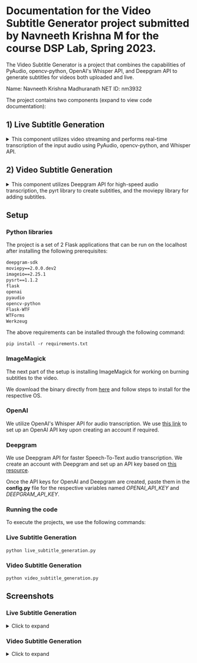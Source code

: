 
# Documentation for the Video Subtitle Generator project submitted by Navneeth Krishna M for the course DSP Lab, Spring 2023.

The Video Subtitle Generator is a project that combines the capabilities of PyAudio, opencv-python, OpenAI's Whisper API, and Deepgram API to generate subtitles for videos both uploaded and live. 

Name: Navneeth Krishna Madhuranath
NET ID: nm3932

The project contains two components (expand to view code documentation):

## 1) Live Subtitle Generation
<details> <summary>  This component utilizes video streaming and performs real-time transcription of the input audio using PyAudio, opencv-python, and Whisper API.  </summary>

### Back-end processing

#### Description

This code sets up a Flask web application that performs live audio transcription and video streaming. It captures video frames from the camera and sends them as a multipart response to the `/video` endpoint. It also records audio in chunks, writes the audio to a file, and transcribes it using OpenAI's Whisper API. The transcriptions are stored and can be retrieved using the `/get-transcription` endpoint. The transcription process can be started and stopped using the `/start-transcription` and `/stop-transcription` endpoints respectively.

#### Steps


1. Import the necessary modules and libraries: `Flask`, `render_template`, `Response`, `stream_with_context` from `flask`, `cv2`, `pyaudio`, `wave`, `openai`, and other required modules.

2. Load the OpenAI API key.

3. Set up a Flask application and initialize the camera for video capture.

4. Configure audio recording settings using PyAudio.

5. Define variables for audio transcription, including transcriptions storage, count, and waiting flag.

6. Set up the audio stream for recording.

7. Create an `Event` object to control the transcription thread.

8. Implement the `transcribe_audio` function that continuously records audio and transcribes it using OpenAI's Whisper API.
   - Read audio frames from the stream.
   - Write the audio frames to a WAV file.
   - Start a separate thread to call the `callWhisper` function for transcription.

9. Implement the `callWhisper` function that transcribes the audio file using OpenAI's Whisper API.
   - Open the audio file.
   - Increment the transcription count and obtain a local count.
   - Make a transcription API call using OpenAI's `Audio.transcribe` method.
   - Store the transcription in the `transcriptions` dictionary.

10. Define a route for the index page, which renders the template `live_subtitle_generation_index.html` with an initial empty transcription.

11. Implement the `generate_frames` generator function that continuously captures frames from the camera and yields them in the MJPEG format.
    - Read the camera frame.
    - Encode the frame as a JPEG image.
    - Yield the frame as a multipart response.

12. Define a route for the `/video` endpoint that returns a response with the video frames.

13. Define a route for starting the transcription (`/start-transcription`).
    - If not already waiting, set the `waiting` flag and start the transcription thread.

14. Define a route for stopping the transcription (`/stop-transcription`).
    - Set the stop event to stop the transcription thread.

15. Define a route for retrieving transcriptions (`/get-transcription`).
    - Retrieve the transcriptions and format them as HTML content.

16. Run the Flask application in debug mode.

### Front-end processing

### `live_subtitle_generation_index.html`

#### Description

This HTML file represents a web page that displays a live video stream and provides functionality for starting and stopping audio transcription. The page layout is organized into two containers: one for the video stream and another for the transcription display. JavaScript code is used to handle button clicks and update the transcription data dynamically using AJAX requests. CSS styles define the visual appearance and layout of the page elements.

#### Steps

1. The HTML document begins with the standard doctype declaration and opening `<html>` tag.

2. The `<head>` section contains metadata and styles.
   - The character encoding is set to UTF-8.
   - The page title is set to "Live Stream".
   - CSS styles are defined within `<style>` tags.
   - The CSS styles define the layout and appearance of various containers and elements on the page.

3. The required jQuery library is included using a CDN link.

4. Inside a `<script>` tag, JavaScript code is written to handle button clicks and perform AJAX requests.
   - The JavaScript code is wrapped in a jQuery `$(document).ready()` function to ensure it executes when the document is fully loaded.
   - The code attaches event listeners to the "Start Transcription" and "Stop Transcription" buttons.
   - When the "Start Transcription" button is clicked, it triggers an AJAX GET request to the "/start-transcription" route on the server.
   - An interval function is set up to periodically send AJAX GET requests to the "/get-transcription" route and update the transcription list on the page.
   - When the "Stop Transcription" button is clicked, it triggers an AJAX GET request to the "/stop-transcription" route on the server.

5. The `<body>` section contains the main content of the page.
   - The content is wrapped in a `<div>` element with the id "container" for layout purposes.
   - Inside the container, there are two sub-containers: "video-container" and "transcription-container".
   - The "video-container" displays a heading "Live Video Stream" and an `<img>` element with a source set using a Flask template tag (`{{ url_for('video') }}`). The image has a fixed width and height.
   - Below the image, there are two buttons: "Start Transcription" and "Stop Transcription". The "Stop Transcription" button is initially hidden using inline CSS.
   - The "transcription-container" displays a heading "Audio Transcription" and an empty `<div>` element with the id "transcription-list". This element will be populated dynamically with transcription data.

6. The HTML document is closed with the closing `</body>` and `</html>` tags.



</details>

## 2) Video Subtitle Generation
<details> <summary> This component utilizes Deepgram API for high-speed audio transcription, the pyrt library to create subtitles, and the moviepy library for adding subtitles. </summary>

### Backend processing 

#### Description 

This code sets up a Flask web application that allows users to upload a video file from the frontend. The uploaded file is processed, transcribed using Deepgram's API, and converted to an SRT subtitle file. The video file is loaded, and subtitle clips are generated and added to the video. Finally, the resulting video with subtitles is served for download.

#### Steps 

1. Import the necessary modules and libraries: `Flask`, `render_template`, `send_from_directory` from `flask`, various classes and functions from other libraries.

2. Set up the Flask application, configure secret key and upload folder.

3. Define a form class (`UploadFileForm`) with a file field and a submit button.

4. Implement a helper function `time_to_seconds` to convert subtitle time to seconds.

5. Implement `create_subtitle_clips` function to generate subtitle clips based on the subtitles provided.

6. Implement `processFile` function that processes the uploaded file:
   - Initialize the Deepgram SDK and perform transcription using the Deepgram API.
   - Extract subtitle data from the transcription response.
   - Convert the subtitle data to the SRT format and write it to a file.
   - Load the video file and SRT file.
   - Create subtitle clips based on the subtitles.
   - Add the subtitle clips to the video.
   - Write the final video file.

7. Define routes:
   - The `/` and `/home` routes handle the main page, allowing users to upload a file. Upon submission, the file is saved, processed using `processFile`, and the user is redirected to a page for playing the video with subtitles.
   - The `/download` route handles the download of the output video file.

8. Run the Flask application.

### Front-end processing

The front-end for this component has 2 parts:

### `video_subtitle_generation_index.html`

#### Description

The video_subtitle_generation_index.html HTML file represents a simple web page that allows users to upload a file using a form. It provides a heading, project information, and a form with a file input field and a submit button. The page utilizes Materialize CSS for styling, including icons and input field components.

#### Steps

1. The HTML document begins with the standard doctype declaration and opening `<html>` tag.

2. The `<head>` section contains metadata and external resource links.
   - Character encoding is set to UTF-8.
   - The X-UA-Compatible meta tag ensures compatibility with Internet Explorer.
   - The viewport meta tag sets the initial scale and width for mobile devices.
   - The page title is set to "Subtitle Translation with File Upload".
   - Material UI styles are imported from Google Fonts and a content delivery network (CDN).

3. The `<body>` section contains the main content of the page.
   - The content is wrapped in a `<div>` element with the class "container" for styling purposes.
   - The `<h1>` element displays the heading "Subtitle Translation with File Upload".
   - A `<p>` element provides additional information about the submission and the course project.
   - A `<form>` element is defined with the method attribute set to "POST" and enctype attribute set to "multipart/form-data".
   - The Flask form is rendered using Jinja2 template tags (`{{form.hidden_tag()}}`, `{{form.file()}}`).
   - The file input field is styled using Materialize CSS classes and components.
   - A submit button is provided with the text "Submit" and appropriate styling classes.

4. The necessary Materialize CSS and JavaScript files are included using CDN links for styling and functionality.

5. The HTML document is closed with the closing `</body>` and `</html>` tags.

### `play_video.html`


#### Description

This HTML file represents a web page that displays a video player with subtitles. It provides a heading, the video player itself, and a download button for the video file. Materialize CSS is used for styling, including icons and button components. The video source is set dynamically using a Flask template tag, and the download button triggers the appropriate Flask route for file download.

#### Steps


1. The HTML document begins with the standard doctype declaration and opening `<html>` tag.

2. The `<head>` section contains metadata and external resource links.
   - Character encoding is set to UTF-8.
   - The X-UA-Compatible meta tag ensures compatibility with Internet Explorer.
   - The viewport meta tag sets the initial scale and width for mobile devices.
   - The page title is set to "Video Player".
   - Material UI styles are imported from Google Fonts and a content delivery network (CDN).

3. The `<body>` section contains the main content of the page.
   - The content is wrapped in a `<div>` element with the class "container" for styling purposes.
   - The `<h1>` element displays the heading "Video with Subtitles".
   - Line breaks (`<br>`) are used for spacing.

4. The HTML5 `<video>` element is used to display the video player.
   - The `id` attribute is set to "video-player".
   - The `width` and `height` attributes specify the dimensions of the video player.
   - The `controls` attribute enables the default video controls.
   - The `<source>` element specifies the source of the video file, which is set using a Flask template tag (`{{ url_for('static', filename='files/output.mp4') }}`).
   - A fallback message is provided for browsers that do not support the video tag.

5. A `<br>` element is used for additional spacing.

6. An anchor `<a>` element is used to create a download link for the video file.
   - The `id` attribute is set to "download-link".
   - The `href` attribute is set using a Flask template tag (`{{ url_for('download_file') }}`), which points to the appropriate Flask route for downloading the video file.
   - The `download` attribute specifies that the file should be downloaded when the link is clicked.

7. Inside the anchor element, a `<button>` element is provided with the text "Download Video" and appropriate styling classes.
   - The `id` attribute is set to "download-button".
   - Materialize CSS classes are used to style the button and include an icon for the file download.

8. The necessary Materialize CSS and JavaScript files are included using CDN links for styling and functionality.

9. The HTML document is closed with the closing `</body>` and `</html>` tags.




</details>


## Setup

### Python libraries
The project is a set of 2 Flask applications that can be run on the localhost after installing the following prerequisites:
``` 
deepgram-sdk
moviepy==2.0.0.dev2
imageio==2.25.1
pysrt==1.1.2
flask
openai
pyaudio
opencv-python
Flask-WTF
WTForms
Werkzeug
```

The above requirements can be installed through the following command:
```
pip install -r requirements.txt
```

### ImageMagick 
The next part of the setup is installing ImageMagick for working on burning subtitles to the video.

We download the binary directly from [here](https://imagemagick.org/script/download.php) and follow steps to install for the respective OS.

### OpenAI
We utilize OpenAI's Whisper API for audio transcription. We use [this link](https://platform.openai.com/account/api-keys) to set up an OpenAI API key upon creating an account if required. 

### Deepgram
We use Deepgram API for faster Speech-To-Text audio transcription. We create an account with Deepgram and set up an API key based on [this resource](https://developers.deepgram.com/documentation/getting-started/authentication/#:~:text=Use%20the%20Deepgram%20Console&text=Locate%20the%20Projects%20dropdown%20on,Create%20a%20New%20API%20Key.).

Once the API keys for OpenAI and Deepgram are created, paste them in the **config.py** file for the respective variables named *OPENAI_API_KEY* and *DEEPGRAM_API_KEY*.

### Running the code

To execute the projects, we use the following commands:

### Live Subtitle Generation
```
python live_subtitle_generation.py
```

### Video Subtitle Generation
```
python video_subtitle_generation.py
```


## Screenshots

### Live Subtitle Generation

<details> <summary> Click to expand </summary>

### Live Video Stream
![Live Video Stream Image](./screenshots/live_video_stream.png)

### Live Subtitle Generation
![Live Subtitle Generation Image](./screenshots/live_subtitle_generation.png)
</details>

### Video Subtitle Generation

<details> <summary> Click to expand </summary>

### Landing Page
![Landing Page Image](./screenshots/landing_page.png)

### File Uploaded
![File Uploaded Image](./screenshots/file_uploaded.png)

### Video Server Processing
![Video Server Processing Image](./screenshots/video_server_processing.png)

### Video Output
![Video Output Image](./screenshots/video_output.png)

### Subtitles Burned Into Video
![Subtitles Burned Image](./screenshots/subtitles_burned.png)

</details>
